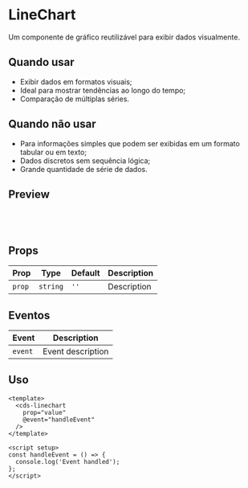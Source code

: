 # LineChart

Um componente de gráfico reutilizável para exibir dados visualmente.

## Quando usar

- Exibir dados em formatos visuais;
- Ideal para mostrar tendências ao longo do tempo;
- Comparação de múltiplas séries.

## Quando não usar

- Para informações simples que podem ser exibidas em um formato tabular ou em texto;
- Dados discretos sem sequência lógica;
- Grande quantidade de série de dados.

## Preview

<script setup>
import LineChart from '@/components/LineChart.vue';

const handleClick = () => {
  console.log('Component interaction');
};
</script>

<div class="demo-container">
  <LineChart />
</div>

## Props

| Prop | Type | Default | Description |
|------|------|---------|-------------|
| `prop` | `string` | `''` | Description |

## Eventos

| Event | Description |
|-------|-------------|
| `event` | Event description |

## Uso

```vue
<template>
  <cds-linechart
    prop="value"
    @event="handleEvent"
  />
</template>

<script setup>
const handleEvent = () => {
  console.log('Event handled');
};
</script>
```

<style scoped>
.demo-container {
  padding: 20px;
  border: 1px solid var(--vp-c-border);
  border-radius: 8px;
  margin: 16px 0;
}
</style>